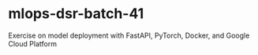 # mlops-dsr-batch-41

Exercise on model deployment with FastAPI, PyTorch, Docker, and Google Cloud Platform 
